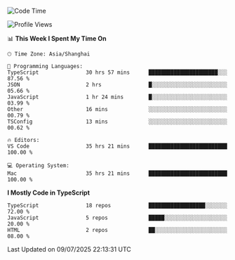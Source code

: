 <!--START_SECTION:waka-->
![Code Time](http://img.shields.io/badge/Code%20Time-7%2C948%20hrs%208%20mins-blue)

![Profile Views](http://img.shields.io/badge/Profile%20Views-2-blue)

📊 **This Week I Spent My Time On** 

```text
🕑︎ Time Zone: Asia/Shanghai

💬 Programming Languages: 
TypeScript               30 hrs 57 mins      ██████████████████████░░░   87.56 % 
JSON                     2 hrs               █░░░░░░░░░░░░░░░░░░░░░░░░   05.66 % 
JavaScript               1 hr 24 mins        █░░░░░░░░░░░░░░░░░░░░░░░░   03.99 % 
Other                    16 mins             ░░░░░░░░░░░░░░░░░░░░░░░░░   00.79 % 
TSConfig                 13 mins             ░░░░░░░░░░░░░░░░░░░░░░░░░   00.62 % 

🔥 Editors: 
VS Code                  35 hrs 21 mins      █████████████████████████   100.00 % 

💻 Operating System: 
Mac                      35 hrs 21 mins      █████████████████████████   100.00 % 
```

**I Mostly Code in TypeScript** 

```text
TypeScript               18 repos            ██████████████████░░░░░░░   72.00 % 
JavaScript               5 repos             █████░░░░░░░░░░░░░░░░░░░░   20.00 % 
HTML                     2 repos             ██░░░░░░░░░░░░░░░░░░░░░░░   08.00 % 
```




 Last Updated on 09/07/2025 22:13:31 UTC
<!--END_SECTION:waka-->
